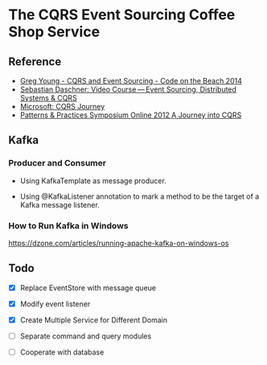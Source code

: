 # The CQRS Event Sourcing Coffee Shop Service  

## Reference
* [Greg Young - CQRS and Event Sourcing - Code on the Beach 2014](https://youtu.be/JHGkaShoyNs)
* [Sebastian Daschner: Video Course — Event Sourcing, Distributed Systems & CQRS](https://blog.sebastian-daschner.com/entries/event_sourcing_cqrs_video_course)
* [Microsoft: CQRS Journey](https://docs.microsoft.com/en-us/previous-versions/msp-n-p/jj554200(v=pandp.10))
* [Patterns & Practices Symposium Online 2012 A Journey into CQRS](https://youtu.be/MSof4jl6cNg)

## Kafka

### Producer and Consumer
* Using KafkaTemplate as message producer.

* Using @KafkaListener annotation to mark a method to be the target of a Kafka message listener.

### How to Run Kafka in Windows

https://dzone.com/articles/running-apache-kafka-on-windows-os

## Todo
- [x] Replace EventStore with message queue
- [x] Modify event listener
- [x] Create Multiple Service for Different Domain
- [ ] Separate command and query modules
- [ ] Cooperate with database
 
